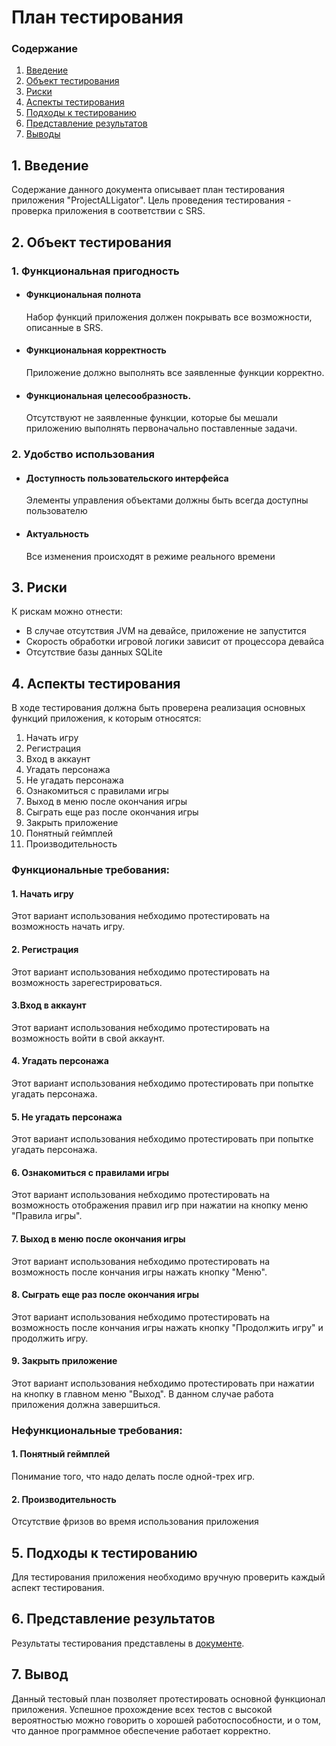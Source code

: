 # План тестирования
 ### Содержание
  1. [Введение](#1)
  2. [Объект тестирования](#2)
  3. [Риски](#3)
  4. [Аспекты тестирования](#4)<br>
  5. [Подходы к тестированию](#5)
  6. [Представление результатов](#6)
  7. [Выводы](#7)
  <a name="1"></a>
 ## 1. Введение
Содержание данного документа описывает план тестирования приложения "ProjectALLigator". Цель проведения тестирования - проверка приложения в соответствии с SRS.
<a name="2"></a>
 ## 2. Объект тестирования
### 1. Функциональная пригодность
-   #### Функциональная полнота
    Набор функций приложения должен покрывать все возможности, описанные в SRS.
-   #### Функциональная корректность
    Приложение должно выполнять все заявленные функции корректно.
-   #### Функциональная целесообразность.
    Отсутствуют не заявленные функции, которые бы мешали приложению выполнять первоначально поставленные задачи.
### 2. Удобство использования
-   #### Доступность пользовательского интерфейса
    Элементы управления объектами должны быть всегда доступны пользователю
-   #### Актуальность
    Все изменения происходят в режиме реального времени
<a name="3"></a>
## 3. Риски
К рискам можно отнести:
- В случае отсутствия JVM на девайсе, приложение не запустится
- Скорость обработки игровой логики зависит от процессора девайса
- Отсутствие базы данных SQLite
<a name="4"></a>
 ## 4. Аспекты тестирования
В ходе тестирования должна быть проверена реализация основных функций приложения, к которым относятся:  
1. Начать игру
2. Регистрация
3. Вход в аккаунт
4. Угадать персонажа
5. Не угадать персонажа
6. Ознакомиться с правилами игры
7. Выход в меню после окончания игры
8. Сыграть еще раз после окончания игры
9. Закрыть приложение
10. Понятный геймплей
11. Производительность

### Функциональные требования:
#### 1. Начать игру
Этот вариант использования небходимо протестировать на возможность начать игру.

#### 2. Регистрация
Этот вариант использования небходимо протестировать на возможность зарегестрироваться.

#### 3.Вход в аккаунт
Этот вариант использования небходимо протестировать на возможность войти в свой аккаунт.

#### 4. Угадать персонажа
Этот вариант использования небходимо протестировать при попытке угадать персонажа.

#### 5. Не угадать персонажа
Этот вариант использования небходимо протестировать при попытке угадать персонажа.

#### 6. Ознакомиться с правилами игры
Этот вариант использования небходимо протестировать на возможность отображения правил игр при нажатии на кнопку меню "Правила игры".

#### 7. Выход в меню после окончания игры
Этот вариант использования небходимо протестировать на возможность после кончания игры нажать кнопку "Меню".

#### 8. Сыграть еще раз после окончания игры
Этот вариант использования небходимо протестировать на возможность после кончания игры нажать кнопку "Продолжить игру" и продолжить игру.

#### 9. Закрыть приложение
Этот вариант использования небходимо протестировать при нажатии на кнопку в главном меню "Выход". В данном случае работа приложения должна завершиться.

### Нефункциональные требования:
#### 1. Понятный геймплей
Понимание того, что надо делать после одной-трех игр.

#### 2. Производительность
Отсутствие фризов во время использования приложения

<a name="5"></a>
## 5. Подходы к тестированию
Для тестирования приложения необходимо вручную проверить каждый аспект тестирования.

<a name="6"></a>
## 6. Представление результатов
Результаты тестирования представлены в [документе](https://github.com/bar47ney/trtpo_two/blob/master/test/Test%20result.md).

<a name="7"></a>
## 7. Вывод
Данный тестовый план позволяет протестировать основной функционал приложения. Успешное прохождение всех тестов с высокой вероятностью можно говорить о хорошей работоспособности, и о том, что данное программное обеспечение работает корректно.

    

